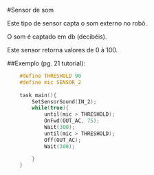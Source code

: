 #Sensor de som

Este tipo de sensor capta o som externo no robô.

O som é captado em db (decibéis).

Este sensor retorna valores de 0 à 100.
	
##Exemplo (pg. 21 tutorial):
```c
	#define THRESHOLD 90
	#define mic SENSOR_2
	
	task main(){
		SetSensorSound(IN_2);
		while(true){
			until(mic > THRESHOLD);
			OnFwd(OUT_AC, 75);
			Wait(300);
			until(mic > THRESHOLD);
			Off(OUT_AC);
			Wait(300);

		}
	}
```
